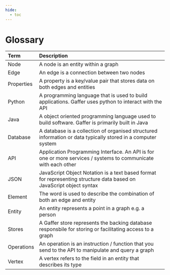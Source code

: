 ```yaml
---
hide:
  - toc
---
```


# Glossary

| Term    | Description                          |
| :---------- | :----------------------------------- |
| Node        | A node is an entity within a graph  |
| Edge        | An edge is a connection between two nodes |
| Properties  | A property is a key/value pair that stores data on both edges and entities |
| Python      | A programming language that is used to build applications. Gaffer uses python to interact with the API |
| Java        | A object oriented programming language used to build software. Gaffer is primarily built in Java |
| Database    | A database is a collection of organised structured information or data typically stored in a computer system |
| API         | Application Programming Interface. An API is for one or more services / systems to communicate with each other |
| JSON        | JavaScript Object Notation is a text based format for representing structure data based on JavaScript object syntax|
| Element     | The word is used to describe the combination of both an edge and entity |
| Entity      | An entity represents a point in a graph e.g. a person |
| Stores      | A Gaffer store represents the backing database responsbile for storing or facilitating access to a graph |
| Operations  | An operation is an instruction / function that you send to the API to manipulate and query a graph |
| Vertex      | A vertex refers to the field in an entity that describes its type |
